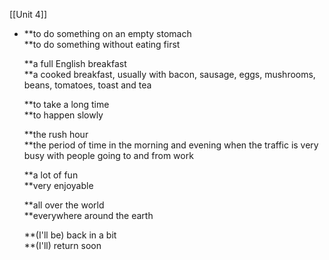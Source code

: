 [[Unit 4]]

- **to do something on an empty stomach  
    **to do something without eating first
    
    **a full English breakfast  
    **a cooked breakfast, usually with bacon, sausage, eggs, mushrooms, beans, tomatoes, toast and tea
    
    **to take a long time  
    **to happen slowly
    
    **the rush hour  
    **the period of time in the morning and evening when the traffic is very busy with people going to and from work
    
    **a lot of fun  
    **very enjoyable
    
    **all over the world  
    **everywhere around the earth
    
    **(I'll be) back in a bit  
    **(I'll) return soon